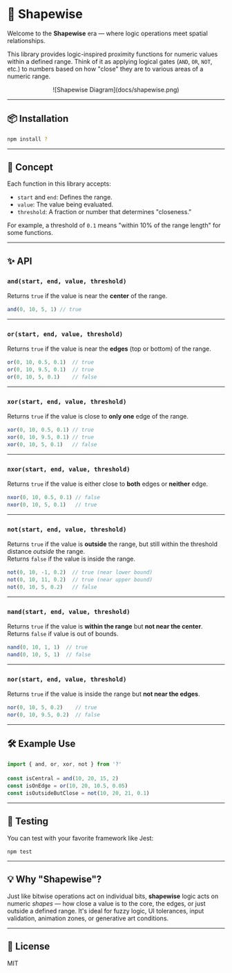 # 🔷 Shapewise

Welcome to the **Shapewise** era — where logic operations meet spatial relationships.

This library provides logic-inspired proximity functions for numeric values within a defined range. Think of it as applying logical gates (`AND`, `OR`, `NOT`, etc.) to numbers based on how "close" they are to various areas of a numeric range.

<center>![Shapewise Diagram](docs/shapewise.png)</center>


---

## 📦 Installation

```bash
npm install ?
```

---

## 🧠 Concept

Each function in this library accepts:

- `start` and `end`: Defines the range.
- `value`: The value being evaluated.
- `threshold`: A fraction or number that determines "closeness."

For example, a threshold of `0.1` means "within 10% of the range length" for some functions.

---

## ✨ API

### `and(start, end, value, threshold)`

Returns `true` if the value is near the **center** of the range.

```js
and(0, 10, 5, 1) // true
```

---

### `or(start, end, value, threshold)`

Returns `true` if the value is near the **edges** (top or bottom) of the range.

```js
or(0, 10, 0.5, 0.1)  // true
or(0, 10, 9.5, 0.1)  // true
or(0, 10, 5, 0.1)    // false
```

---

### `xor(start, end, value, threshold)`

Returns `true` if the value is close to **only one** edge of the range.

```js
xor(0, 10, 0.5, 0.1) // true
xor(0, 10, 9.5, 0.1) // true
xor(0, 10, 5, 0.1)   // false
```

---

### `nxor(start, end, value, threshold)`

Returns `true` if the value is either close to **both** edges or **neither** edge.

```js
nxor(0, 10, 0.5, 0.1) // false
nxor(0, 10, 5, 0.1)   // true
```

---

### `not(start, end, value, threshold)`

Returns `true` if the value is **outside** the range, but still within the threshold distance *outside* the range.  
Returns `false` if the value is inside the range.

```js
not(0, 10, -1, 0.2)  // true (near lower bound)
not(0, 10, 11, 0.2)  // true (near upper bound)
not(0, 10, 5, 0.2)   // false
```

---

### `nand(start, end, value, threshold)`

Returns `true` if the value is **within the range** but **not near the center**.  
Returns `false` if value is out of bounds.

```js
nand(0, 10, 1, 1)  // true
nand(0, 10, 5, 1)  // false
```

---

### `nor(start, end, value, threshold)`

Returns `true` if the value is inside the range but **not near the edges**.

```js
nor(0, 10, 5, 0.2)    // true
nor(0, 10, 9.5, 0.2)  // false
```

---

## 🛠 Example Use

```js
import { and, or, xor, not } from '?'

const isCentral = and(10, 20, 15, 2)
const isOnEdge = or(10, 20, 10.5, 0.05)
const isOutsideButClose = not(10, 20, 21, 0.1)
```

---

## 🧪 Testing

You can test with your favorite framework like Jest:

```
npm test
```

---

## 💡 Why "Shapewise"?

Just like bitwise operations act on individual bits, **shapewise** logic acts on numeric *shapes* — how close a value is to the core, the edges, or just outside a defined range. It's ideal for fuzzy logic, UI tolerances, input validation, animation zones, or generative art conditions.

---

## 📄 License

MIT
